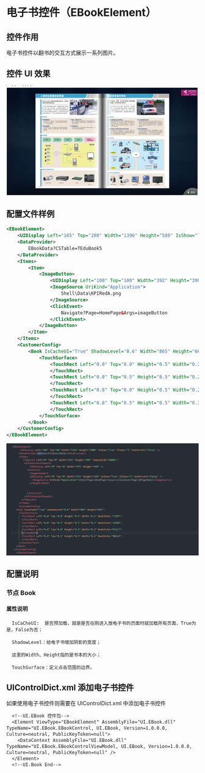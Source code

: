 # 电子书控件（EBookElement）

## 控件作用

电子书控件以翻书的交互方式展示一系列图片。

## 控件 UI 效果

![Placeholder](../images/BookElement.png)

## 配置文件样例

```xml
<EBookElement>
	<UIDisplay Left="165" Top="280" Width="1396" Height="588" IsShow="True" ZIndex="3" UsePercent="False" />
	<DataProvider>
		EBookData?CSTable=TEduBook5
	</DataProvider>
	<Items>
		<Item>
			<ImageButton>
				<UIDisplay Left="100" Top="100" Width="392" Height="390" IsShow="True" ZIndex="1" UsePercent="False" />
				<ImageSource UriKind="Application">
					Shell\Data\KPIRedA.png
				</ImageSource>
				<ClickEvent>
					Navigate?Page=HomePage&Args=imageButton
				</ClickEvent>
			</ImageButton>
		</Item>
	</Items>
	<CustomerConfig>
		<Book IsCacheUI="True" ShadowLevel="0.6" Width="865" Height="665">
			<TouchSurface>
				<TouchRect Left="0.0" Top="0.0" Height="0.5" Width="0.2" BookState="LT2RT">
				</TouchRect>
				<TouchRect Left="0.0" Top="0.5" Height="0.5" Width="0.2" BookState="LB2RB">
				</TouchRect>
				<TouchRect Left="0.8" Top="0.0" Height="0.5" Width="0.2" BookState="RT2LT">
				</TouchRect>
				<TouchRect Left="0.8" Top="0.5" Height="0.5" Width="0.2" BookState="RB2LB">
				</TouchRect>
			</TouchSurface>
		</Book>
	</CustomerConfig>
</EBookElement>

```

![1711456871989](image/EBookElement/1711456871989.png)

## 配置说明

### 节点 Book

#### 属性说明

      IsCaCheUI:  是否预加载，就是是否在刚进入放电子书的页面时就加载所有页面，True为是，False为否；

      ShadowLevel：给电子书增加阴影的宽度；

      这里的Width、Height指的是书本的大小；

      TouchSurface：定义点击范围的边界。

## UIControlDict.xml 添加电子书控件

如果使用电子书控件则需要在 UIControlDict.xml 中添加电子书控件

```
  <!--UI.EBook 控件包-->
  <Element ViewType="EBookElement" AssemblyFile="UI.EBook.dll" TypeName="UI.EBook.EBookControl, UI.EBook, Version=1.0.0.0, Culture=neutral, PublicKeyToken=null">
    <DataContext AssemblyFile="UI.EBook.dll" TypeName="UI.EBook.EBookControlViewModel, UI.EBook, Version=1.0.0.0, Culture=neutral, PublicKeyToken=null" />
  </Element>
  <!--UI.Book End-->
```
